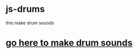# js-drums
this make drum sounds
# [go here to make drum sounds](https://sadn1ck.github.io/js-drums/index.html)
